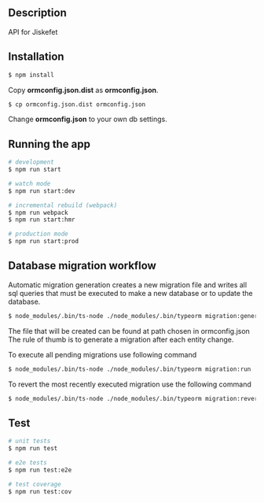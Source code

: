 ## Description
API for Jiskefet

## Installation

```bash
$ npm install
```
Copy **ormconfig.json.dist** as **ormconfig.json**.
```bash
$ cp ormconfig.json.dist ormconfig.json
```

Change **ormconfig.json** to your own db settings.

## Running the app

```bash
# development
$ npm run start

# watch mode
$ npm run start:dev

# incremental rebuild (webpack)
$ npm run webpack
$ npm run start:hmr

# production mode
$ npm run start:prod
```

## Database migration workflow
Automatic migration generation creates a new migration file and writes all sql queries that must be executed to make a new database or to update the database.
```bash
$ node_modules/.bin/ts-node ./node_modules/.bin/typeorm migration:generate -n 'name-of-choice'
```
The file that will be created can be found at path chosen in ormconfig.json
The rule of thumb is to generate a migration after each entity change.

To execute all pending migrations use following command
```bash
$ node_modules/.bin/ts-node ./node_modules/.bin/typeorm migration:run
```

To revert the most recently executed migration use the following command
```bash
$ node_modules/.bin/ts-node ./node_modules/.bin/typeorm migration:revert
```

## Test

```bash
# unit tests
$ npm run test

# e2e tests
$ npm run test:e2e

# test coverage
$ npm run test:cov
```
